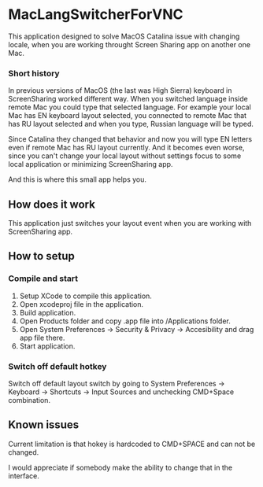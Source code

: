 # MacLangSwitcherForVNC

This application designed to solve MacOS Catalina issue with changing locale, when you are working throught Screen Sharing app on another one Mac.

### Short history

In previous versions of MacOS (the last was High Sierra) keyboard in ScreenSharing worked different way. When you switched language inside remote Mac you could type that selected language. For example your local Mac has EN keyboard layout selected, you connected to remote Mac that has RU layout selected and when you type, Russian language will be typed.

Since Catalina they changed that behavior and now you will type EN letters even if remote Mac has RU layout currently. And it becomes even worse, since you can't change your local layout without settings focus to some local application or minimizing ScreenSharing app.

And this is where this small app helps you.

## How does it work

This application just switches your layout event when you are working with ScreenSharing app.

## How to setup
### Compile and start

1. Setup XCode to compile this application.
1. Open xcodeproj file in the application.
1. Build application.
1. Open Products folder and copy .app file into /Applications folder. 
1. Open System Preferences -> Security & Privacy -> Accesibility and drag app file there.
1. Start application.

### Switch off default hotkey

Switch off default layout switch by going to System Preferences -> Keyboard -> Shortcuts -> Input Sources and unchecking CMD+Space combination.

## Known issues

Current limitation is that hokey is hardcoded to CMD+SPACE and can not be changed. 

I would appreciate if somebody make the ability to change that in the interface.

